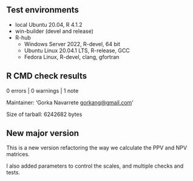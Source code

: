 ## Test environments
* local Ubuntu 20.04, R 4.1.2
* win-builder (devel and release)
* R-hub
  + Windows Server 2022, R-devel, 64 bit
  + Ubuntu Linux 20.04.1 LTS, R-release, GCC
  + Fedora Linux, R-devel, clang, gfortran
  
## R CMD check results

0 errors | 0 warnings | 1 note

Maintainer: ‘Gorka Navarrete <gorkang@gmail.com>’

Size of tarball: 6242682 bytes


## New major version

This is a new version refactoring the way we calculate the PPV and NPV matrices.

I also added parameters to control the scales, and multiple checks and tests.

